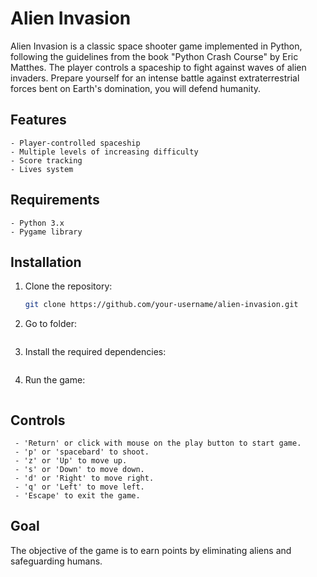# Alien Invasion

Alien Invasion is a classic space shooter game implemented in Python, following the guidelines from the book "Python Crash Course" by Eric Matthes. The player controls a spaceship to fight against waves of alien invaders.
Prepare yourself for an intense battle against extraterrestrial forces bent on Earth's domination, you will defend humanity.

## Features

    - Player-controlled spaceship
    - Multiple levels of increasing difficulty
    - Score tracking
    - Lives system

## Requirements

    - Python 3.x
    - Pygame library

## Installation

1. Clone the repository:
   ```bash
   git clone https://github.com/your-username/alien-invasion.git

2. Go to folder:
    ```cd alien-invasion

3. Install the required dependencies:
    ```pip install -r requirements.txt

4.	Run the game:
    ```python alien_invasion.py
    ```

## Controls

	 - 'Return' or click with mouse on the play button to start game. 
	 - 'p' or 'spacebard' to shoot.
	 - 'z' or 'Up' to move up.
	 - 's' or 'Down' to move down. 
	 - 'd' or 'Right' to move right.  
	 - 'q' or 'Left' to move left.
	 - 'Escape' to exit the game.

## Goal 

The objective of the game is to earn points by eliminating aliens and safeguarding humans.
  